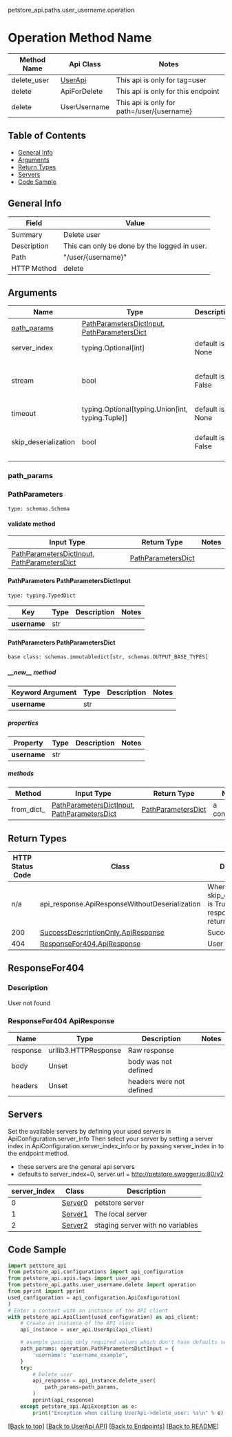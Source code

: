 petstore_api.paths.user_username.operation
# Operation Method Name

| Method Name | Api Class | Notes |
| ----------- | --------- | ----- |
| delete_user | [UserApi](../../apis/tags/user_api.md) | This api is only for tag=user |
| delete | ApiForDelete | This api is only for this endpoint |
| delete | UserUsername | This api is only for path=/user/{username} |

## Table of Contents
- [General Info](#general-info)
- [Arguments](#arguments)
- [Return Types](#return-types)
- [Servers](#servers)
- [Code Sample](#code-sample)

## General Info
| Field | Value |
| ----- | ----- |
| Summary | Delete user |
| Description | This can only be done by the logged in user. |
| Path | "/user/{username}" |
| HTTP Method | delete |

## Arguments

Name | Type | Description  | Notes
------------- | ------------- | ------------- | -------------
[path_params](#path_params) | [PathParametersDictInput](#pathparameters-pathparametersdictinput), [PathParametersDict](#pathparameters-pathparametersdict) | |
server_index | typing.Optional[int] | default is None | Allows one to select a different [server](#servers). If not None, must be one of [0, 1, 2]
stream | bool | default is False | if True then the response.content will be streamed and loaded from a file like object. When downloading a file, set this to True to force the code to deserialize the content to a FileSchema file
timeout | typing.Optional[typing.Union[int, typing.Tuple]] | default is None | the timeout used by the rest client
skip_deserialization | bool | default is False | when True, headers and body will be unset and an instance of api_response.ApiResponseWithoutDeserialization will be returned
### path_params
### PathParameters
```
type: schemas.Schema
```

#### validate method
Input Type | Return Type | Notes
------------ | ------------- | -------------
[PathParametersDictInput](#pathparameters-pathparametersdictinput), [PathParametersDict](#pathparameters-pathparametersdict) | [PathParametersDict](#pathparameters-pathparametersdict) |

#### PathParameters PathParametersDictInput
```
type: typing.TypedDict
```
Key | Type |  Description | Notes
------------ | ------------- | ------------- | -------------
**username** | str |  |

#### PathParameters PathParametersDict
```
base class: schemas.immutabledict[str, schemas.OUTPUT_BASE_TYPES]

```
##### &lowbar;&lowbar;new&lowbar;&lowbar; method
Keyword Argument | Type | Description | Notes
---------------- | ---- | ----------- | -----
**username** | str |  |

##### properties
Property | Type | Description | Notes
-------- | ---- | ----------- | -----
**username** | str |  |

##### methods
Method | Input Type | Return Type | Notes
------ | ---------- | ----------- | ------
from_dict_ | [PathParametersDictInput](#pathparameters-pathparametersdictinput), [PathParametersDict](#pathparameters-pathparametersdict) | [PathParametersDict](#pathparameters-pathparametersdict) | a constructor

## Return Types

HTTP Status Code | Class | Description
------------- | ------------- | -------------
n/a | api_response.ApiResponseWithoutDeserialization | When skip_deserialization is True this response is returned
200 | [SuccessDescriptionOnly.ApiResponse](../../components/responses/response_success_description_only.md#apiresponse) | Success
404 | [ResponseFor404.ApiResponse](#responsefor404-apiresponse) | User not found

## ResponseFor404

### Description
User not found

### ResponseFor404 ApiResponse
Name | Type | Description  | Notes
------------- | ------------- | ------------- | -------------
response | urllib3.HTTPResponse | Raw response |
body | Unset | body was not defined |
headers | Unset | headers were not defined |

## Servers

Set the available servers by defining your used servers in ApiConfiguration.server_info
Then select your server by setting a server index in ApiConfiguration.server_index_info or by
passing server_index in to the endpoint method.
- these servers are the general api servers
- defaults to server_index=0, server.url = http://petstore.swagger.io:80/v2

server_index | Class | Description
------------ | ----- | ------------
0 | [Server0](../../servers/server_0.md) | petstore server
1 | [Server1](../../servers/server_1.md) | The local server
2 | [Server2](../../servers/server_2.md) | staging server with no variables

## Code Sample

```python
import petstore_api
from petstore_api.configurations import api_configuration
from petstore_api.apis.tags import user_api
from petstore_api.paths.user_username.delete import operation
from pprint import pprint
used_configuration = api_configuration.ApiConfiguration(
)
# Enter a context with an instance of the API client
with petstore_api.ApiClient(used_configuration) as api_client:
    # Create an instance of the API class
    api_instance = user_api.UserApi(api_client)

    # example passing only required values which don't have defaults set
    path_params: operation.PathParametersDictInput = {
        'username': "username_example",
    }
    try:
        # Delete user
        api_response = api_instance.delete_user(
            path_params=path_params,
        )
        pprint(api_response)
    except petstore_api.ApiException as e:
        print("Exception when calling UserApi->delete_user: %s\n" % e)
```

[[Back to top]](#top)
[[Back to UserApi API]](../../apis/tags/user_api.md)
[[Back to Endpoints]](../../../README.md#Endpoints) [[Back to README]](../../../README.md)
